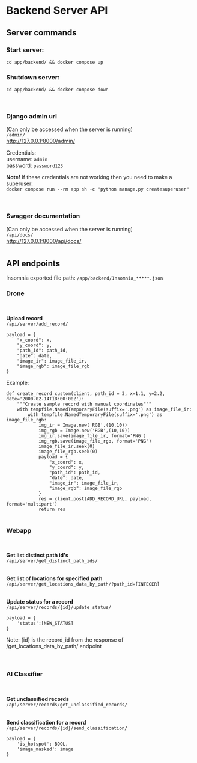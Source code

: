 # Backend Server API

## **Server commands**

### Start server:
`cd app/backend/ && docker compose up`

### Shutdown server:
`cd app/backend/ && docker compose down`  

<br>  

### **Django admin url**
(Can only be accessed when the server is running)  
`/admin/`  
<http://127.0.0.1:8000/admin/>

Credentials:  
username: `admin`  
password: `password123`  

**Note!** If these credentials are not working then you need to make a superuser:  
`docker compose run --rm app sh -c "python manage.py createsuperuser"`  

<br>  

### **Swagger documentation**  
(Can only be accessed when the server is running)  
`/api/docs/`  
<http://127.0.0.1:8000/api/docs/>
#
## **API endpoints**
Insomnia exported file path:
`/app/backend/Insomnia_*****.json`

### **Drone**
<br>  

**Upload record**  
`/api/server/add_record/`
```
payload = {
    "x_coord": x,
    "y_coord": y,
    "path_id": path_id,
    "date": date,
    "image_ir": image_file_ir,
    "image_rgb": image_file_rgb
} 
```
Example:
```
def create_record_custom(client, path_id = 3, x=1.1, y=2.2, date='2000-02-14T18:00:00Z'):
    """Create sample record with manual coordinates"""
    with tempfile.NamedTemporaryFile(suffix='.png') as image_file_ir:
        with tempfile.NamedTemporaryFile(suffix='.png') as image_file_rgb:
            img_ir = Image.new('RGB',(10,10))
            img_rgb = Image.new('RGB',(10,10))
            img_ir.save(image_file_ir, format='PNG')
            img_rgb.save(image_file_rgb, format='PNG')
            image_file_ir.seek(0)
            image_file_rgb.seek(0)
            payload = {
                "x_coord": x,
                "y_coord": y,
                "path_id": path_id,
                "date": date,
                "image_ir": image_file_ir,
                "image_rgb": image_file_rgb
            }
            res = client.post(ADD_RECORD_URL, payload, format='multipart')
            return res
```
#
### **Webapp**
<br>

**Get list distinct path id's**  
`​/api​/server​/get_distinct_path_ids​/`  
<br>

**Get list of locations for specified path**  
`/api/server/get_locations_data_by_path/?path_id=[INTEGER]`  
<br>

**Update status for a record**  
`/api/server/records/{id}/update_status/`  
```
payload = {
    'status':[NEW_STATUS]
}
```
Note: {id} is the record_id from the response of /get_locations_data_by_path/ endpoint  
<br>

#
### **AI Classifier**
<br>

**Get unclassified records**  
`/api/server/records/get_unclassified_records/`  
<br>

**Send classification for a record**  
`/api/server/records/{id}/send_classification/`  
```
payload = {
    'is_hotspot': BOOL,
    'image_masked': image
}  
```












